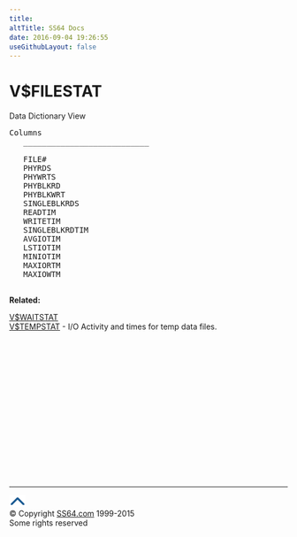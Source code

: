```yaml
---
title:
altTitle: SS64 Docs
date: 2016-09-04 19:26:55
useGithubLayout: false
---
```

<!-- #BeginLibraryItem "/Library/head_orav.lbi" --><!-- #EndLibraryItem --><h1>V$FILESTAT </h1>  
 <p> Data Dictionary View </p> 
 
<pre>Columns
   ___________________________
 
   FILE#
   PHYRDS
   PHYWRTS
   PHYBLKRD
   PHYBLKWRT
   SINGLEBLKRDS
   READTIM
   WRITETIM
   SINGLEBLKRDTIM
   AVGIOTIM
   LSTIOTIM
   MINIOTIM
   MAXIORTM
   MAXIOWTM

</pre>
<p><b>Related:</b></p>
<p><span class="body"><a href="V$WAITSTAT.html">V$WAITSTAT</a><br>
    <a href="V$TEMPSTAT.html">V$TEMPSTAT</a> - I/O Activity and times for temp
data files.</span></p><!-- #BeginLibraryItem "/Library/foot_orad.lbi" --><p>
<!-- oracle-footer -->
<ins class="adsbygoogle" style="display:inline-block;width:300px;height:250px" data-ad-client="ca-pub-6140977852749469" data-ad-slot="4275490898"></ins>
<script>
(adsbygoogle = window.adsbygoogle || []).push({});
</script></p>
<hr>
<div id="bl" class="footer"><a href="V$FILESTAT.html#"><img src="../images/top.png" width="30" height="22" alt="Back to the Top"></a></div>
<div id="br" class="footer, tagline">© Copyright <a href="http://ss64.com/">SS64.com</a> 1999-2015<br>
Some rights reserved</div>
<!-- #EndLibraryItem -->

